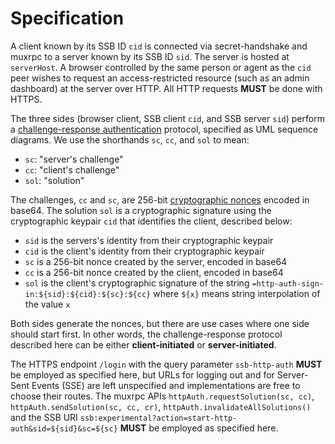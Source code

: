 # Specification

A client known by its SSB ID `cid` is connected via secret-handshake and muxrpc to a server known by its SSB ID `sid`. The server is hosted at `serverHost`. A browser controlled by the same person or agent as the `cid` peer wishes to request an access-restricted resource (such as an admin dashboard) at the server over HTTP. All HTTP requests **MUST** be done with HTTPS.

The three sides (browser client, SSB client `cid`, and SSB server `sid`) perform a [challenge-response authentication](https://en.wikipedia.org/wiki/Challenge%E2%80%93response_authentication) protocol, specified as UML sequence diagrams. We use the shorthands `sc`, `cc`, and `sol` to mean:

- `sc`: "server's challenge"
- `cc`: "client's challenge"
- `sol`: "solution"

The challenges, `cc` and `sc`, are 256-bit [cryptographic nonces](https://en.wikipedia.org/wiki/Cryptographic_nonce) encoded in base64. The solution `sol` is a cryptographic signature using the cryptographic keypair `cid` that identifies the client, described below:

- `sid` is the servers's identity from their cryptographic keypair
- `cid` is the client's identity from their cryptographic keypair
- `sc` is a 256-bit nonce created by the server, encoded in base64
- `cc` is a 256-bit nonce created by the client, encoded in base64
- `sol` is the client's cryptographic signature of the string `=http-auth-sign-in:${sid}:${cid}:${sc}:${cc}` where `${x}` means string interpolation of the value `x`

Both sides generate the nonces, but there are use cases where one side should start first. In other words, the challenge-response protocol described here can be either **client-initiated** or **server-initiated**.

The HTTPS endpoint `/login` with the query parameter `ssb-http-auth` **MUST** be employed as specified here, but URLs for logging out and for Server-Sent Events (SSE) are left unspecified and implementations are free to choose their routes. The muxrpc APIs `httpAuth.requestSolution(sc, cc)`, `httpAuth.sendSolution(sc, cc, cr)`, `httpAuth.invalidateAllSolutions()` and the SSB URI `ssb:experimental?action=start-http-auth&sid=${sid}&sc=${sc}` **MUST** be employed as specified here.
